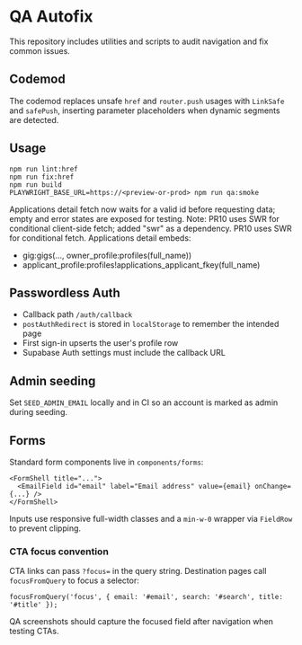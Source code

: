 # QA Autofix

This repository includes utilities and scripts to audit navigation and fix common issues.

## Codemod

The codemod replaces unsafe `href` and `router.push` usages with `LinkSafe` and `safePush`, inserting parameter placeholders when dynamic segments are detected.

## Usage

```
npm run lint:href
npm run fix:href
npm run build
PLAYWRIGHT_BASE_URL=https://<preview-or-prod> npm run qa:smoke
```

Applications detail fetch now waits for a valid id before requesting data; empty and error states are exposed for testing.
Note: PR10 uses SWR for conditional client-side fetch; added "swr" as a dependency.
PR10 uses SWR for conditional fetch. Applications detail embeds:
- gig:gigs(..., owner_profile:profiles(full_name))
- applicant_profile:profiles!applications_applicant_fkey(full_name)

## Passwordless Auth

- Callback path `/auth/callback`
- `postAuthRedirect` is stored in `localStorage` to remember the intended page
- First sign-in upserts the user's profile row
- Supabase Auth settings must include the callback URL

## Admin seeding

Set `SEED_ADMIN_EMAIL` locally and in CI so an account is marked as admin during seeding.

## Forms

Standard form components live in `components/forms`:

```
<FormShell title="...">
  <EmailField id="email" label="Email address" value={email} onChange={...} />
</FormShell>
```

Inputs use responsive full-width classes and a `min-w-0` wrapper via `FieldRow` to prevent clipping.

### CTA focus convention

CTA links can pass `?focus=` in the query string. Destination pages call `focusFromQuery` to focus a selector:

```
focusFromQuery('focus', { email: '#email', search: '#search', title: '#title' });
```

QA screenshots should capture the focused field after navigation when testing CTAs.
